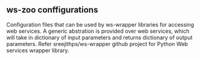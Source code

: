 ws-zoo conffigurations
--------

Configuration files that can be used by ws-wrapper libraries for accessing web services.  A generic abstration is provided over web services, which will take in dictionary of input parameters and returns dictionary of output parameters. Refer sreejithps/ws-wrapper github project for Python Web services wrapper library.
